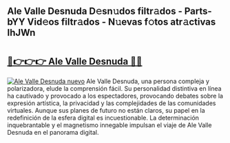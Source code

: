 ## Ale Valle Desnuda D𝚎sn𝚞dos filtr𝚊dos - Parts-bYY Vid𝚎os filtr𝚊dos - N𝚞evas f𝚘tos atr𝚊ctivas IhJWn

# <h2><a href="http://mbdbzjp.tromn.icu/?c=Ale+Valle+Desnuda">🔗👉👉👉 Ale Valle Desnuda 🔗🔗</a></h2>

[![Ale Valle Desnuda nuevo](https://i.imgur.com/pEAQMta.gif)](http://mbdbzjp.tromn.icu/?c=Ale+Valle+Desnuda)
Ale Valle Desnuda, una persona compleja y polarizadora, elude la comprensión fácil. Su personalidad distintiva en línea ha cautivado y provocado a los espectadores, provocando debates sobre la expresión artística, la privacidad y las complejidades de las comunidades virtuales. Aunque sus planes de futuro no están claros, su papel en la redefinición de la esfera digital es incuestionable. La determinación inquebrantable y el magnetismo innegable impulsan el viaje de Ale Valle Desnuda en el panorama digital.
